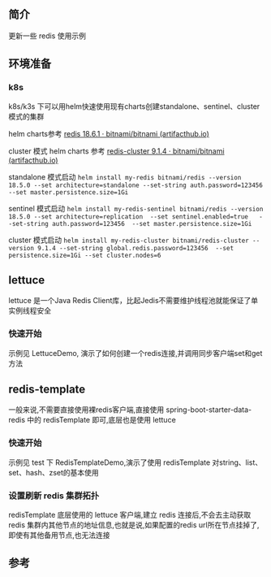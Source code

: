 ## 简介
更新一些 redis 使用示例

## 环境准备

### k8s

k8s/k3s 下可以用helm快速使用现有charts创建standalone、sentinel、cluster模式的集群

helm charts参考 [redis 18.6.1 · bitnami/bitnami (artifacthub.io)](https://artifacthub.io/packages/helm/bitnami/redis)

cluster 模式 helm charts 参考 [redis-cluster 9.1.4 · bitnami/bitnami (artifacthub.io)](https://artifacthub.io/packages/helm/bitnami/redis-cluster)

standalone 模式启动 `helm install my-redis bitnami/redis --version 18.5.0 --set architecture=standalone --set-string auth.password=123456 --set master.persistence.size=1Gi` 

sentinel 模式启动 `helm install my-redis-sentinel bitnami/redis --version 18.5.0 --set architecture=replication  --set sentinel.enabled=true   --set-string auth.password=123456  --set master.persistence.size=1Gi `

cluster 模式启动 `helm install my-redis-cluster bitnami/redis-cluster --version 9.1.4 --set-string global.redis.password=123456  --set persistence.size=1Gi --set cluster.nodes=6`

## lettuce
lettuce 是一个Java Redis Client库，比起Jedis不需要维护线程池就能保证了单实例线程安全

### 快速开始
示例见 LettuceDemo, 演示了如何创建一个redis连接,并调用同步客户端set和get方法


## redis-template
一般来说,不需要直接使用裸redis客户端,直接使用 spring-boot-starter-data-redis 中的 redisTemplate 即可,底层也是使用 lettuce
### 快速开始
示例见 test 下 RedisTemplateDemo,演示了使用 redisTemplate 对string、list、set、hash、zset的基本使用
### 设置刷新 redis 集群拓扑
redisTemplate 底层使用的 lettuce 客户端,建立 redis 连接后,不会去主动获取 redis 集群内其他节点的地址信息,也就是说,如果配置的redis url所在节点挂掉了,即使有其他备用节点,也无法连接


## 参考